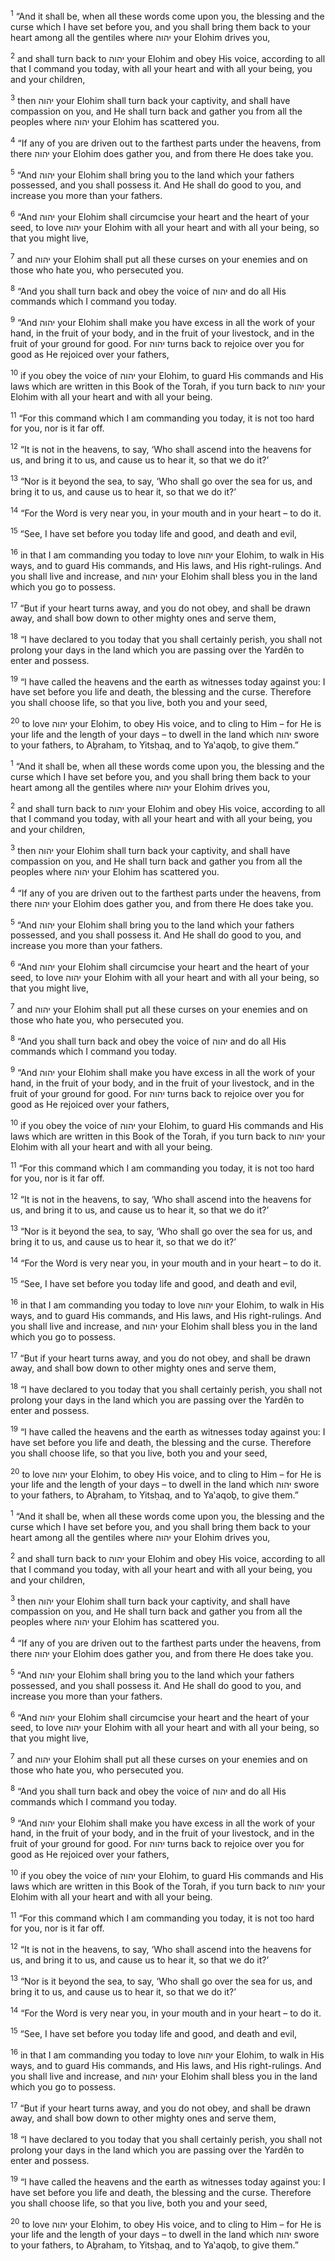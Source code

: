<sup>1</sup> “And it shall be, when all these words come upon you, the blessing and the curse which I have set before you, and you shall bring them back to your heart among all the gentiles where יהוה your Elohim drives you,

<sup>2</sup> and shall turn back to יהוה your Elohim and obey His voice, according to all that I command you today, with all your heart and with all your being, you and your children,

<sup>3</sup> then יהוה your Elohim shall turn back your captivity, and shall have compassion on you, and He shall turn back and gather you from all the peoples where יהוה your Elohim has scattered you.

<sup>4</sup> “If any of you are driven out to the farthest parts under the heavens, from there יהוה your Elohim does gather you, and from there He does take you.

<sup>5</sup> “And יהוה your Elohim shall bring you to the land which your fathers possessed, and you shall possess it. And He shall do good to you, and increase you more than your fathers.

<sup>6</sup> “And יהוה your Elohim shall circumcise your heart and the heart of your seed, to love יהוה your Elohim with all your heart and with all your being, so that you might live,

<sup>7</sup> and יהוה your Elohim shall put all these curses on your enemies and on those who hate you, who persecuted you.

<sup>8</sup> “And you shall turn back and obey the voice of יהוה and do all His commands which I command you today.

<sup>9</sup> “And יהוה your Elohim shall make you have excess in all the work of your hand, in the fruit of your body, and in the fruit of your livestock, and in the fruit of your ground for good. For יהוה turns back to rejoice over you for good as He rejoiced over your fathers,

<sup>10</sup> if you obey the voice of יהוה your Elohim, to guard His commands and His laws which are written in this Book of the Torah, if you turn back to יהוה your Elohim with all your heart and with all your being.

<sup>11</sup> “For this command which I am commanding you today, it is not too hard for you, nor is it far off.

<sup>12</sup> “It is not in the heavens, to say, ‘Who shall ascend into the heavens for us, and bring it to us, and cause us to hear it, so that we do it?’

<sup>13</sup> “Nor is it beyond the sea, to say, ‘Who shall go over the sea for us, and bring it to us, and cause us to hear it, so that we do it?’

<sup>14</sup> “For the Word is very near you, in your mouth and in your heart – to do it.

<sup>15</sup> “See, I have set before you today life and good, and death and evil,

<sup>16</sup> in that I am commanding you today to love יהוה your Elohim, to walk in His ways, and to guard His commands, and His laws, and His right-rulings. And you shall live and increase, and יהוה your Elohim shall bless you in the land which you go to possess.

<sup>17</sup> “But if your heart turns away, and you do not obey, and shall be drawn away, and shall bow down to other mighty ones and serve them,

<sup>18</sup> “I have declared to you today that you shall certainly perish, you shall not prolong your days in the land which you are passing over the Yardĕn to enter and possess.

<sup>19</sup> “I have called the heavens and the earth as witnesses today against you: I have set before you life and death, the blessing and the curse. Therefore you shall choose life, so that you live, both you and your seed,

<sup>20</sup> to love יהוה your Elohim, to obey His voice, and to cling to Him – for He is your life and the length of your days – to dwell in the land which יהוה swore to your fathers, to Aḇraham, to Yitsḥaq, and to Ya‛aqoḇ, to give them.”

<sup>1</sup> “And it shall be, when all these words come upon you, the blessing and the curse which I have set before you, and you shall bring them back to your heart among all the gentiles where יהוה your Elohim drives you,

<sup>2</sup> and shall turn back to יהוה your Elohim and obey His voice, according to all that I command you today, with all your heart and with all your being, you and your children,

<sup>3</sup> then יהוה your Elohim shall turn back your captivity, and shall have compassion on you, and He shall turn back and gather you from all the peoples where יהוה your Elohim has scattered you.

<sup>4</sup> “If any of you are driven out to the farthest parts under the heavens, from there יהוה your Elohim does gather you, and from there He does take you.

<sup>5</sup> “And יהוה your Elohim shall bring you to the land which your fathers possessed, and you shall possess it. And He shall do good to you, and increase you more than your fathers.

<sup>6</sup> “And יהוה your Elohim shall circumcise your heart and the heart of your seed, to love יהוה your Elohim with all your heart and with all your being, so that you might live,

<sup>7</sup> and יהוה your Elohim shall put all these curses on your enemies and on those who hate you, who persecuted you.

<sup>8</sup> “And you shall turn back and obey the voice of יהוה and do all His commands which I command you today.

<sup>9</sup> “And יהוה your Elohim shall make you have excess in all the work of your hand, in the fruit of your body, and in the fruit of your livestock, and in the fruit of your ground for good. For יהוה turns back to rejoice over you for good as He rejoiced over your fathers,

<sup>10</sup> if you obey the voice of יהוה your Elohim, to guard His commands and His laws which are written in this Book of the Torah, if you turn back to יהוה your Elohim with all your heart and with all your being.

<sup>11</sup> “For this command which I am commanding you today, it is not too hard for you, nor is it far off.

<sup>12</sup> “It is not in the heavens, to say, ‘Who shall ascend into the heavens for us, and bring it to us, and cause us to hear it, so that we do it?’

<sup>13</sup> “Nor is it beyond the sea, to say, ‘Who shall go over the sea for us, and bring it to us, and cause us to hear it, so that we do it?’

<sup>14</sup> “For the Word is very near you, in your mouth and in your heart – to do it.

<sup>15</sup> “See, I have set before you today life and good, and death and evil,

<sup>16</sup> in that I am commanding you today to love יהוה your Elohim, to walk in His ways, and to guard His commands, and His laws, and His right-rulings. And you shall live and increase, and יהוה your Elohim shall bless you in the land which you go to possess.

<sup>17</sup> “But if your heart turns away, and you do not obey, and shall be drawn away, and shall bow down to other mighty ones and serve them,

<sup>18</sup> “I have declared to you today that you shall certainly perish, you shall not prolong your days in the land which you are passing over the Yardĕn to enter and possess.

<sup>19</sup> “I have called the heavens and the earth as witnesses today against you: I have set before you life and death, the blessing and the curse. Therefore you shall choose life, so that you live, both you and your seed,

<sup>20</sup> to love יהוה your Elohim, to obey His voice, and to cling to Him – for He is your life and the length of your days – to dwell in the land which יהוה swore to your fathers, to Aḇraham, to Yitsḥaq, and to Ya‛aqoḇ, to give them.”

<sup>1</sup> “And it shall be, when all these words come upon you, the blessing and the curse which I have set before you, and you shall bring them back to your heart among all the gentiles where יהוה your Elohim drives you,

<sup>2</sup> and shall turn back to יהוה your Elohim and obey His voice, according to all that I command you today, with all your heart and with all your being, you and your children,

<sup>3</sup> then יהוה your Elohim shall turn back your captivity, and shall have compassion on you, and He shall turn back and gather you from all the peoples where יהוה your Elohim has scattered you.

<sup>4</sup> “If any of you are driven out to the farthest parts under the heavens, from there יהוה your Elohim does gather you, and from there He does take you.

<sup>5</sup> “And יהוה your Elohim shall bring you to the land which your fathers possessed, and you shall possess it. And He shall do good to you, and increase you more than your fathers.

<sup>6</sup> “And יהוה your Elohim shall circumcise your heart and the heart of your seed, to love יהוה your Elohim with all your heart and with all your being, so that you might live,

<sup>7</sup> and יהוה your Elohim shall put all these curses on your enemies and on those who hate you, who persecuted you.

<sup>8</sup> “And you shall turn back and obey the voice of יהוה and do all His commands which I command you today.

<sup>9</sup> “And יהוה your Elohim shall make you have excess in all the work of your hand, in the fruit of your body, and in the fruit of your livestock, and in the fruit of your ground for good. For יהוה turns back to rejoice over you for good as He rejoiced over your fathers,

<sup>10</sup> if you obey the voice of יהוה your Elohim, to guard His commands and His laws which are written in this Book of the Torah, if you turn back to יהוה your Elohim with all your heart and with all your being.

<sup>11</sup> “For this command which I am commanding you today, it is not too hard for you, nor is it far off.

<sup>12</sup> “It is not in the heavens, to say, ‘Who shall ascend into the heavens for us, and bring it to us, and cause us to hear it, so that we do it?’

<sup>13</sup> “Nor is it beyond the sea, to say, ‘Who shall go over the sea for us, and bring it to us, and cause us to hear it, so that we do it?’

<sup>14</sup> “For the Word is very near you, in your mouth and in your heart – to do it.

<sup>15</sup> “See, I have set before you today life and good, and death and evil,

<sup>16</sup> in that I am commanding you today to love יהוה your Elohim, to walk in His ways, and to guard His commands, and His laws, and His right-rulings. And you shall live and increase, and יהוה your Elohim shall bless you in the land which you go to possess.

<sup>17</sup> “But if your heart turns away, and you do not obey, and shall be drawn away, and shall bow down to other mighty ones and serve them,

<sup>18</sup> “I have declared to you today that you shall certainly perish, you shall not prolong your days in the land which you are passing over the Yardĕn to enter and possess.

<sup>19</sup> “I have called the heavens and the earth as witnesses today against you: I have set before you life and death, the blessing and the curse. Therefore you shall choose life, so that you live, both you and your seed,

<sup>20</sup> to love יהוה your Elohim, to obey His voice, and to cling to Him – for He is your life and the length of your days – to dwell in the land which יהוה swore to your fathers, to Aḇraham, to Yitsḥaq, and to Ya‛aqoḇ, to give them.”

